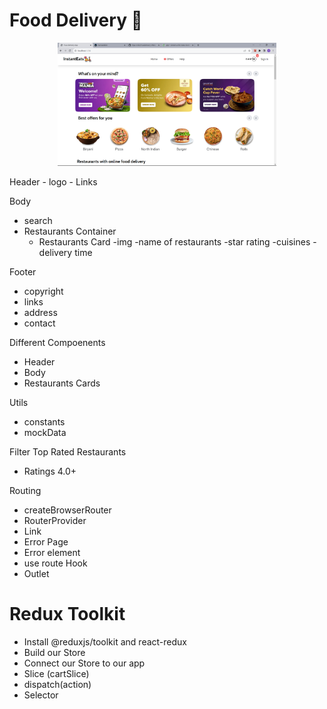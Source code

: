 # Food Delivery 🚀
<p align="center">
  <img src="./home.png" width="350">
  </p>
 Header
  - logo
  - Links

Body
  - search 
  - Restaurants Container
     - Restaurants Card
        -img
        -name of restaurants
        -star rating
        -cuisines
        -delivery time

Footer
  - copyright
  - links
  - address
  - contact


Different Compoenents
  - Header
  - Body
  - Restaurants Cards

Utils
  - constants
  - mockData

Filter Top Rated Restaurants
  - Ratings 4.0+

Routing
- createBrowserRouter
- RouterProvider
- Link
- Error Page
- Error element
- use route Hook
- Outlet

# Redux Toolkit
  - Install @reduxjs/toolkit and react-redux
  - Build our Store
  - Connect our Store to our app
  - Slice (cartSlice)
  - dispatch(action)
  - Selector
